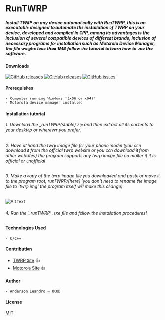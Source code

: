 
# RunTWRP
##### *Install TWRP on any device automatically with RunTWRP, this is an executable designed to automate the installation of TWRP on your device, developed and compiled in CPP, among its advantages is the inclusion of several compatible devices of different brands, inclusion of necessary programs for installation such as Motorola Device Manager, the file weighs less than 1MB follow the tutorial to learn how to use the software.*


#### Downloads
[![GitHub releases](https://img.shields.io/badge/__runTWRP-stable-brightgreen)](https://github.com/AndersonLeandrog/RunTWRP/releases) [![GitHub releases](https://img.shields.io/badge/__runTWRP-beta-orange)](https://github.com/AndersonLeandrog/RunTWRP/releases) [![GitHub issues](https://img.shields.io/github/issues/AndersonLeandrog/RunTWRP)](https://github.com/AndersonLeandrog/RunTWRP/issues)


#### Prerequisites
```
- Computer running Windows *(x86 or x64)*
- Motorola device manager installed
```

#### Installation tutorial

###### *1. Download the _runTWRP(stable) zip and then extract all its contents to your desktop or wherever you prefer.*
###### *2. Have at hand the twrp image file for your phone model (you can download it from the official twrp website or you can download it from other websites) the program supports any twrp image file no matter if it is official or unofficial*
###### *3. Make a copy of the twrp image file you downloaded and paste or move it to the program root, runTWRP/[here] (you don't need to rename the image file to 'twrp.img' the program itself will make this change)*

![Alt text](https://i.ibb.co/1K8QpSk/1.png)

###### *4. Run the '_runTWRP' .exe file and follow the installation procedures!*

#### Technologies Used
```
- C/C++
```


#### Contribution
- [TWRP Site](www.twrp.me) :+1:
- [Motorola Site](www.motorola.com.br) :+1:


#### Author
```
- Anderson Leandro ~ OCOD 
```




#### License
[MIT](https://choosealicense.com/licenses/mit/)

